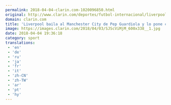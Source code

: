 ```yaml
---
permalink: 2018-04-04-clarin.com-1020096850.html
original: http://www.clarin.com/deportes/futbol-internacional/liverpool-baila-manchester-city-pep-guardiola-pone-cuerdas_0_r1HlQjziG.html
domain: clarin.com
title: 'Liverpool baila al Manchester City de Pep Guardiola y lo pone contra las cuerdas'
image: https://images.clarin.com/2018/04/03/SJScViMjM_600x338__1.jpg
date: 2018-04-04 19:36:18
category: sport
translations: 
 - 'en'
 - 'de'
 - 'ru'
 - 'ja'
 - 'fr'
 - 'it'
 - 'zh-CN'
 - 'zh-TW'
 - 'ar'
 - 'pt'
 - 'hy'
---
```



